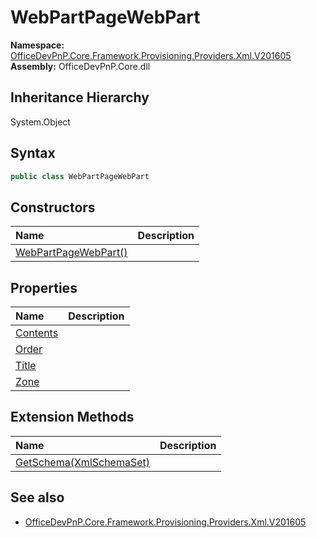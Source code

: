 # WebPartPageWebPart
  

**Namespace:** [OfficeDevPnP.Core.Framework.Provisioning.Providers.Xml.V201605](OfficeDevPnP.Core.Framework.Provisioning.Providers.Xml.V201605.md)  
**Assembly:** OfficeDevPnP.Core.dll  
## Inheritance Hierarchy
System.Object  
## Syntax
```C#
public class WebPartPageWebPart
```
## Constructors
|**Name**|**Description**|
|:-----|:-----|
| [WebPartPageWebPart()](OfficeDevPnP.Core.Framework.Provisioning.Providers.Xml.V201605.WebPartPageWebPart.ctor1.md) |  
## Properties
|**Name**|**Description**|
|:-----|:-----|
| [Contents](OfficeDevPnP.Core.Framework.Provisioning.Providers.Xml.V201605.WebPartPageWebPart.Contents.md) | 
| [Order](OfficeDevPnP.Core.Framework.Provisioning.Providers.Xml.V201605.WebPartPageWebPart.Order.md) | 
| [Title](OfficeDevPnP.Core.Framework.Provisioning.Providers.Xml.V201605.WebPartPageWebPart.Title.md) | 
| [Zone](OfficeDevPnP.Core.Framework.Provisioning.Providers.Xml.V201605.WebPartPageWebPart.Zone.md) | 
## Extension Methods
|**Name**|**Description**|
|:-----|:-----|
| [GetSchema(XmlSchemaSet)](OfficeDevPnP.Core.Framework.Provisioning.Providers.Xml.V201605.WebPartPageWebPart.b4f30151.md) | 
## See also
- [OfficeDevPnP.Core.Framework.Provisioning.Providers.Xml.V201605](OfficeDevPnP.Core.Framework.Provisioning.Providers.Xml.V201605.md)
